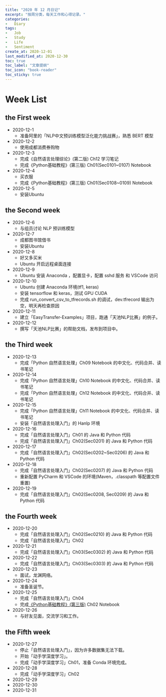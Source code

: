 ```yaml
---
title: "2020 年 12 月日记"
excerpt: "按周分类，每天工作和心得记录。"
categories:
-   Diary
tags:
-   Job
-   Study
-   Life
-   Sentiment
create_at: 2020-12-01
last_modified_at: 2020-12-30
toc: true
toc_label: "文章提纲"
toc_icon: "book-reader"
toc_sticky: true
---
```


# Week List

## the First week

-   2020-12-1
    -   准备阿里的「NLP中文预训练模型泛化能力挑战赛」，熟悉 BERT 模型
-   2020-12-2
    -   使用成都消费券购物
-   2020-12-3
    -   完成《自然语言处理综论》(第二版) Ch12 学习笔记
    -   完成《Python基础教程》(第三版) Ch01(Sec0101~0107) Notebook
-   2020-12-4
    -   买衣服
    -   完成《Python基础教程》(第三版) Ch01(Sec0108~0109) Notebook
-   2020-12-5
    -   安装Ubuntu

## the Second week

-   2020-12-6
    -   与组员讨论 NLP 预训练模型
-   2020-12-7
    -   成都图书馆借书
    -   安装Ubuntu
-   2020-12-8
    -   好又多买米
    -   Ubuntu 开启远程桌面连接
-   2020-12-9
    -   Ubuntu 安装 Anaconda ，配置显卡，配置 sshd 服务 和 VSCode 访问
-   2020-12-10
    -   Ubuntu 创建 Anaconda 环境(tf1, keras)
    -   安装 tensorflow 和 keras，测试 GPU CUDA
    -   完成 run_convert_csv_to_tfrecords.sh 的调试，dev.tfrecord 输出为空，明天再检查原因
-   2020-12-11
    -   建立「EasyTransfer-Examples」项目，跑通「天池NLP比赛」的例子。
-   2020-12-12
    -   撰写「天池NLP比赛」的帮助文档，发布到项目中。

## the Third week

-   2020-12-13
    -   完成「Python 自然语言处理」Ch09 Notebook 的中文化、代码合并、读书笔记
-   2020-12-14
    -   完成「Python 自然语言处理」Ch10 Notebook 的中文化、代码合并、读书笔记
    -   完成「Python 自然语言处理」Ch12 Notebook 的中文化、代码合并、读书笔记
-   2020-12-15
    -   完成「Python 自然语言处理」Ch11 Notebook 的中文化、代码合并、读书笔记
    -   安装「自然语言处理入门」的 Hanlp 环境
-   2020-12-16
    -   完成「自然语言处理入门」Ch01 的 Java 和 Python 代码
    -   完成「自然语言处理入门」Ch02(Sec0201) 的 Java 和 Python 代码
-   2020-12-17
    -   完成「自然语言处理入门」Ch02(Sec0202~Sec0206) 的 Java 和 Python 代码
-   2020-12-18
    -   完成「自然语言处理入门」Ch02(Sec0207) 的 Java 和 Python 代码
    -   重新配置 PyCharm 和 VSCode 的环境(Maven，.classpath 等配置文件重置)
-   2020-12-19
    -   完成「自然语言处理入门」Ch02(Sec0208, Sec0209) 的 Java 和 Python 代码

## the Fourth week

-   2020-12-20
    -   完成「自然语言处理入门」Ch02(Sec0210) 的 Java 和 Python 代码
    -   完成「自然语言处理入门」Ch02
-   2020-12-21
    -   完成「自然语言处理入门」Ch03(Sec0302) 的 Java 和 Python 代码
-   2020-12-22
    -   完成「自然语言处理入门」Ch03(Sec0303) 的 Java 和 Python 代码
-   2020-12-23
    -   面试，龙渊网络。
-   2020-12-24
    -   准备圣诞节。
-   2020-12-25
    -   完成「自然语言处理入门」Ch04
    -   完成[《Python基础教程》(第三版)](https://github.com/zhuyuanxiang/BeginningPython-3rd) Ch02 Notebook
-   2020-12-26
    -   与好友见面，交流学习和工作。

## the Fifth week

-   2020-12-27
    -   停止「自然语言处理入门」，因为许多数据集无法下载。
    -   开始「动手学深度学习」。
    -   完成「动手学深度学习」Ch01，准备 Conda 环境完成。
-   2020-12-28
    -   完成「动手学深度学习」Ch02
-   2020-12-29
-   2020-12-30
-   2020-12-31
